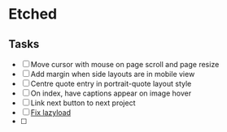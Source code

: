 # Etched


## Tasks

- [ ] Move cursor with mouse on page scroll and page resize
- [ ] Add margin when side layouts are in mobile view
- [ ] Centre quote entry in portrait-quote layout style
- [ ] On index, have captions appear on image hover
- [ ] Link next button to next project
- [ ] [Fix lazyload](https://dev.to/p4lm/lazy-loading-images-in-hugo-45e0)
- [ ] 
